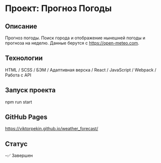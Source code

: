 # Проект: Прогноз Погоды

## Описание

Прогноз погоды. Поиск города и отображение нынешней погоды и прогноза на неделю. Данные берутся с https://open-meteo.com.

## Технологии

HTML / SCSS / БЭМ / Адаптивная верска / React / JavaScript / Webpack /
Работа с API

## Запуск проекта

npm run start

## GitHub Pages

https://viktorpekin.github.io/weather_forecast/

## Статус

-✅ Завершен
